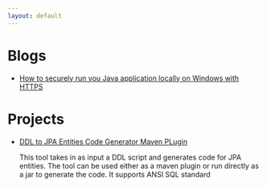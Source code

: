 ```yaml
---
layout: default
---
```


# Blogs

*   [How to securely run you Java application locally on Windows with HTTPS](./blogs/spring-boot-local-https.html)

# Projects

*   [DDL to JPA Entities Code Generator Maven PLugin](https://github.com/ngbsn/sqlscript2jpa-codegen)

    This tool takes in as input a DDL script and generates code for JPA entities. The tool can be used either as a maven plugin
    or run directly as a jar to generate the code. It supports ANSI SQL standard
